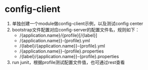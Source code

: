 # config-client
1. 单独创建一个module做config-client示例，以及测试config center<br>
2. bootstrap文件配置对应config-server的配置文件名，规则如下：<br>
    - /{application.name}/{profile}[/{label}]
    - /{application.name}}-{profile}.yml
    - /{label}/{application.name}}-{profile}.yml
    - /{application.name}}-{profile}.properties
    - /{label}/{application.name}}-{profile}.properties
3. run junit，根据profile测试配置文件值，也可通过rest查看
